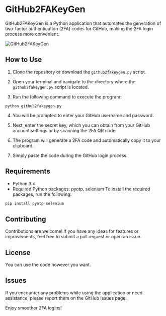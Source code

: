 # GitHub2FAKeyGen

GitHub2FAKeyGen is a Python application that automates the generation of two-factor authentication (2FA) codes for GitHub, making the 2FA login process more convenient.

![GitHub2FAKeyGen](https://github.com/parzivalhaliday/100-python-apps/blob/main/GitHub2FAKeyGen/GitHub2FAKeyGen.png)

## How to Use

1. Clone the repository or download the `github2fakeygen.py` script.

2. Open your terminal and navigate to the directory where the `github2fakeygen.py` script is located.

3. Run the following command to execute the program:

```python github2fakeygen.py```

4. You will be prompted to enter your GitHub username and password.

5. Next, enter the secret key, which you can obtain from your GitHub account settings or by scanning the 2FA QR code.

6. The program will generate a 2FA code and automatically copy it to your clipboard.

7. Simply paste the code during the GitHub login process.


## Requirements

- Python 3.x
- Required Python packages: pyotp, selenium
To install the required packages, run the following:

```python
pip install pyotp selenium
```


## Contributing
Contributions are welcome! If you have any ideas for features or improvements, feel free to submit a pull request or open an issue.

## License
You can use the code however you want.

## Issues
If you encounter any problems while using the application or need assistance, please report them on the GitHub Issues page.

Enjoy smoother 2FA logins!
